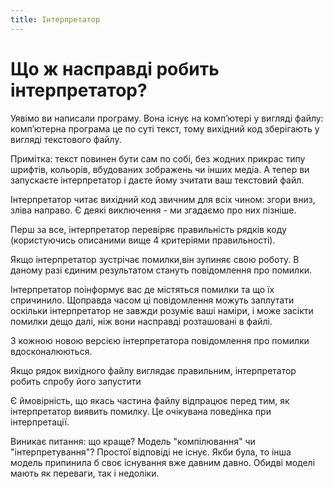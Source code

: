 ```yaml
---
title: Інтерпретатор
---
```

# Що ж насправді робить інтерпретатор?
Уявімо ви написали програму. Вона існує на компʼютері у вигляді файлу: компʼютерна програма це по суті текст, тому вихідний код зберігають у вигляді текстового файлу.

Примітка: текст повинен бути сам по собі, без жодних прикрас типу шрифтів, кольорів, вбудованих зображень чи інших медіа. А тепер ви запускаєте інтерпретатор і даєте йому зчитати ваш текстовий файл.

Інтерпретатор читає вихідний код звичним для всіх чином: згори вниз, зліва направо. Є деякі виключення - ми згадаємо про них пізніше.

Перш за все, інтерпретатор перевіряє правильність рядків коду (користуючись описаними вище 4 критеріями правильності).

Якщо інтерпретатор зустрічає помилки,він зупиняє свою роботу. В даному разі єдиним результатом стануть повідомлення про помилки.

Інтерпретатор поінформує вас де містяться помилки та що їх спричинило. Щоправда часом ці повідомлення можуть заплутати оскільки інтерпретатор не завжди розуміє ваші наміри, і може засікти помилки дещо далі, ніж вони насправді розташовані в файлі.

З кожною новою версією інтерпретатора повідомлення про помилки вдосконалюються.

Якщо рядок вихідного файлу виглядає правильним, інтерпретатор робить спробу його запустити

Є ймовірність, що якась частина файлу відпрацює перед тим, як інтерпретатор виявить помилку. Це очікувана поведінка при інтерпретації.

Виникає питання: що краще? Модель "компілювання" чи "інтерпретування"? Простої відповіді не існує. Якби була, то інша модель припинила б своє існування вже давним давно. Обидві моделі мають як переваги, так і недоліки.

